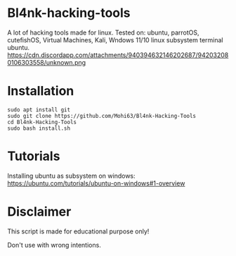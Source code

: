# Bl4nk-hacking-tools
A lot of hacking tools made for linux.
Tested on: ubuntu, parrotOS, cutefishOS, Virtual Machines, Kali, Wndows 11/10 linux subsystem terminal ubuntu.
https://cdn.discordapp.com/attachments/940394632146202687/942032080106303558/unknown.png
# Installation
```
sudo apt install git
sudo git clone https://github.com/Mohi63/Bl4nk-Hacking-Tools
cd Bl4nk-Hacking-Tools
sudo bash install.sh
```
# Tutorials
Installing ubuntu as subsystem on windows: https://ubuntu.com/tutorials/ubuntu-on-windows#1-overview
# Disclaimer
This script is made for educational purpose only!

Don't use with wrong intentions.
